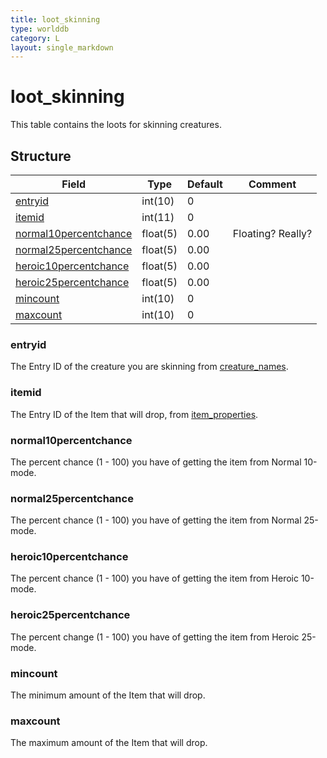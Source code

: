 ```yaml
---
title: loot_skinning
type: worlddb
category: L
layout: single_markdown
---
```


# loot_skinning
This table contains the loots for skinning creatures. 

## Structure

Field                                                                                                   | Type     | Default | Comment          
------------------------------------------------------------------------------------------------------- | -------- | ------- | -----------------
[entryid](#entryid)                             | int(10)  | 0       |                  
[itemid](#itemid)                               | int(11)  | 0       |                  
[normal10percentchance](#normal10percentchance) | float(5) | 0.00    | Floating? Really?
[normal25percentchance](#normal25percentchance) | float(5) | 0.00    |                  
[heroic10percentchance](#heroic10percentchance) | float(5) | 0.00    |                  
[heroic25percentchance](#heroic25percentchance) | float(5) | 0.00    |                  
[mincount](#mincount)                           | int(10)  | 0       |                  
[maxcount](#maxcount)                           | int(10)  | 0       |                  

### entryid

The Entry ID of the creature you are skinning from [creature_names](http://www.ascemu.org/wiki/index.php?title=Creature_names&action=edit&redlink=1 "Creature names (page does not exist)").

### itemid

The Entry ID of the Item that will drop, from [item_properties](/Wiki/database/world/item_properties/ "Item properties").

### normal10percentchance

The percent chance (1 - 100) you have of getting the item from Normal 10-mode.

### normal25percentchance

The percent chance (1 - 100) you have of getting the item from Normal 25-mode.

### heroic10percentchance

The percent chance (1 - 100) you have of getting the item from Heroic 10-mode.

### heroic25percentchance

The percent change (1 - 100) you have of getting the item from Heroic 25-mode.

### mincount

The minimum amount of the Item that will drop.

### maxcount

The maximum amount of the Item that will drop.